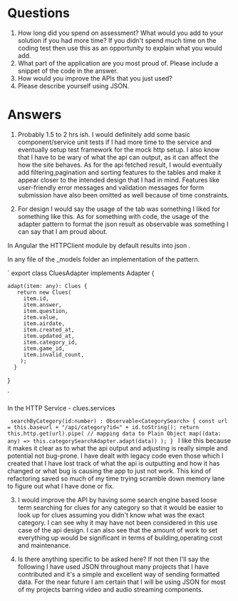 # Questions

1. How long did you spend on assessment? What would you add to your solution if you had more time? If you didn't spend much time on the coding test then use this as an opportunity to explain what you would add.
2. What part of the application are you most proud of. Please include a snippet of the code in the answer. 
3. How would you improve the APIs that you just used?
4. Please describe yourself using JSON.


# Answers

1. Probably 1.5 to 2 hrs ish. I would definitely add some basic component/service unit tests if I had more time to the service and eventually setup test framework for the mock http setup. I also know that I have to be wary of what the api can output, as it can affect the how the site behaves. As for the api fetched result, I would eventually add filtering,pagination and sorting features to the tables and make it appear closer to the intended design that I had in mind. Features like user-friendly error messages and validation messages for form submission have also been omitted as well because of time constraints.

2. For design I would say the usage of the tab was something I liked for something like this. As for something with code, the usage of the adapter pattern to format the json result as observable was something I can say that I am proud about.

In Angular the HTTPClient module by default results into json . 

In any file of the _models folder an implementation of the pattern.

`
export class CluesAdapter implements Adapter<Clues> {
    
    adapt(item: any): Clues {
       return new Clues(
         item.id,
         item.answer,
         item.question,
         item.value,
         item.airdate,
         item.created_at,
         item.updated_at,
         item.category_id,
         item.game_id,
         item.invalid_count,
        );
      }
}

`

In the HTTP Service - clues.services

` 
searchByCategory(id:number) : Observable<CategorySearch> {
    const url = this.baseurl + "/api/category?id=" + id.toString();
    return this.http.get(url).pipe(
      // mapping data to Plain Object
      map((data: any) => this.categorySearchAdapter.adapt(data))
    );
  } 
`
I like this because it makes it clear as to what the api output and adjusting is 
really simple and potential not bug-prone. I have dealt with legacy code even those which I created that I have lost track of what the api is outputting and how it has changed or what bug is causing the app to just not work. This kind of refactoring saved so much of my time trying scramble down memory lane to figure out what I have done or fix. 


3. I would improve the API by having some search engine based loose term searching for clues for any category so that it would be easier to look up for clues assuming you didn't know what was the exact category. I can see why it may have not been considered in this use case of the api design. I can also see that the amount of work to set everything up would be significant in terms of building,operating cost and maintenance.

4. Is there anything specific to be asked here? If not then I'll say the following I have used JSON throughout many projects that I have contributed and it's a simple and excellent way of sending formatted data. For the near future I am certain that I will be using JSON for most of my projects barring video and audio streaming components.